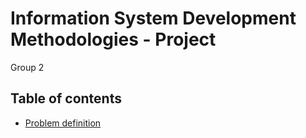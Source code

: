 # Information System Development Methodologies - Project
Group 2

## Table of contents
- [Problem definition](problem_definition.md)
